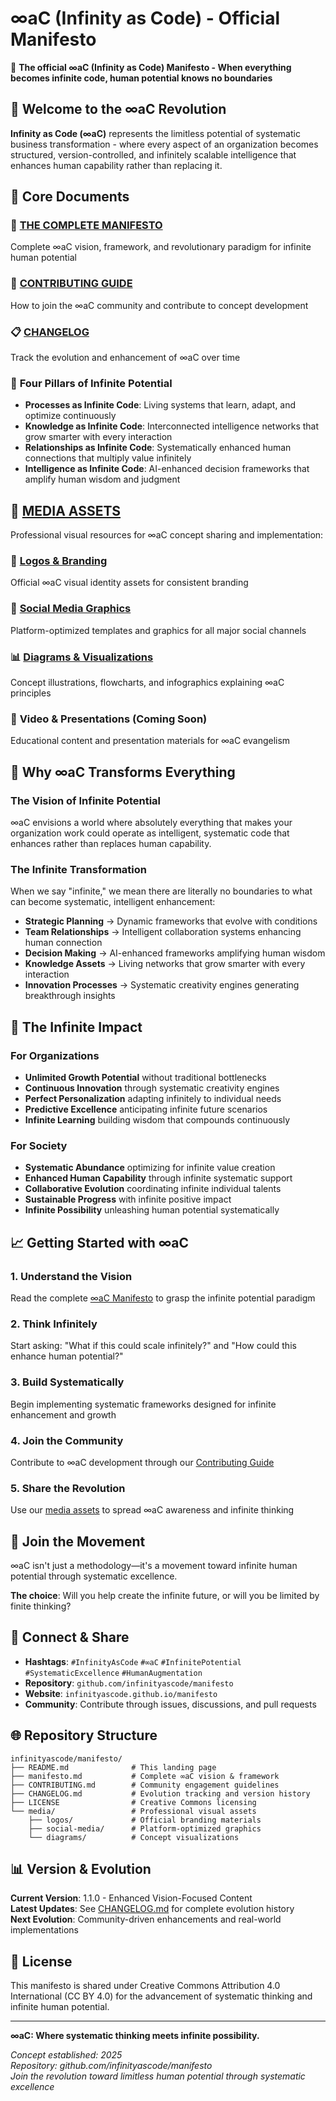 # ∞aC (Infinity as Code) - Official Manifesto

🚀 **The official ∞aC (Infinity as Code) Manifesto - When everything becomes infinite code, human potential knows no boundaries**

## 🌟 Welcome to the ∞aC Revolution

**Infinity as Code (∞aC)** represents the limitless potential of systematic business transformation - where every aspect of an organization becomes structured, version-controlled, and infinitely scalable intelligence that enhances human capability rather than replacing it.

## 📖 Core Documents

### 🎯 **[THE COMPLETE MANIFESTO](manifesto.md)**
Complete ∞aC vision, framework, and revolutionary paradigm for infinite human potential

### 🤝 **[CONTRIBUTING GUIDE](CONTRIBUTING.md)**
How to join the ∞aC community and contribute to concept development

### 📋 **[CHANGELOG](CHANGELOG.md)**
Track the evolution and enhancement of ∞aC over time

### 🔄 **Four Pillars of Infinite Potential**
- **Processes as Infinite Code**: Living systems that learn, adapt, and optimize continuously
- **Knowledge as Infinite Code**: Interconnected intelligence networks that grow smarter with every interaction  
- **Relationships as Infinite Code**: Systematically enhanced human connections that multiply value infinitely
- **Intelligence as Infinite Code**: AI-enhanced decision frameworks that amplify human wisdom and judgment

## 🎨 **[MEDIA ASSETS](media/)**

Professional visual resources for ∞aC concept sharing and implementation:

### 📁 **[Logos & Branding](media/logos/)**
Official ∞aC visual identity assets for consistent branding

### 📱 **[Social Media Graphics](media/social-media/)**
Platform-optimized templates and graphics for all major social channels

### 📊 **[Diagrams & Visualizations](media/diagrams/)**
Concept illustrations, flowcharts, and infographics explaining ∞aC principles

### 🎥 **Video & Presentations** (Coming Soon)
Educational content and presentation materials for ∞aC evangelism

## 🚀 Why ∞aC Transforms Everything

### The Vision of Infinite Potential
∞aC envisions a world where absolutely everything that makes your organization work could operate as intelligent, systematic code that enhances rather than replaces human capability.

### The Infinite Transformation
When we say "infinite," we mean there are literally no boundaries to what can become systematic, intelligent enhancement:

- **Strategic Planning** → Dynamic frameworks that evolve with conditions
- **Team Relationships** → Intelligent collaboration systems enhancing human connection
- **Decision Making** → AI-enhanced frameworks amplifying human wisdom
- **Knowledge Assets** → Living networks that grow smarter with every interaction
- **Innovation Processes** → Systematic creativity engines generating breakthrough insights

## 🎯 The Infinite Impact

### For Organizations
- **Unlimited Growth Potential** without traditional bottlenecks
- **Continuous Innovation** through systematic creativity engines
- **Perfect Personalization** adapting infinitely to individual needs
- **Predictive Excellence** anticipating infinite future scenarios
- **Infinite Learning** building wisdom that compounds continuously

### For Society
- **Systematic Abundance** optimizing for infinite value creation
- **Enhanced Human Capability** through infinite systematic support
- **Collaborative Evolution** coordinating infinite individual talents
- **Sustainable Progress** with infinite positive impact
- **Infinite Possibility** unleashing human potential systematically

## 📈 Getting Started with ∞aC

### 1. **Understand the Vision**
Read the complete [∞aC Manifesto](manifesto.md) to grasp the infinite potential paradigm

### 2. **Think Infinitely**
Start asking: "What if this could scale infinitely?" and "How could this enhance human potential?"

### 3. **Build Systematically**
Begin implementing systematic frameworks designed for infinite enhancement and growth

### 4. **Join the Community**
Contribute to ∞aC development through our [Contributing Guide](CONTRIBUTING.md)

### 5. **Share the Revolution**
Use our [media assets](media/) to spread ∞aC awareness and infinite thinking

## 🤝 Join the Movement

∞aC isn't just a methodology—it's a movement toward infinite human potential through systematic excellence.

**The choice**: Will you help create the infinite future, or will you be limited by finite thinking?

## 📱 Connect & Share

- **Hashtags**: `#InfinityAsCode` `#∞aC` `#InfinitePotential` `#SystematicExcellence` `#HumanAugmentation`
- **Repository**: `github.com/infinityascode/manifesto`
- **Website**: `infinityascode.github.io/manifesto`
- **Community**: Contribute through issues, discussions, and pull requests

## 🌐 Repository Structure

```
infinityascode/manifesto/
├── README.md              # This landing page
├── manifesto.md           # Complete ∞aC vision & framework
├── CONTRIBUTING.md        # Community engagement guidelines
├── CHANGELOG.md           # Evolution tracking and version history
├── LICENSE                # Creative Commons licensing
└── media/                 # Professional visual assets
    ├── logos/             # Official branding materials
    ├── social-media/      # Platform-optimized graphics
    └── diagrams/          # Concept visualizations
```

## 📊 Version & Evolution

**Current Version**: 1.1.0 - Enhanced Vision-Focused Content  
**Latest Updates**: See [CHANGELOG.md](CHANGELOG.md) for complete evolution history  
**Next Evolution**: Community-driven enhancements and real-world implementations

## 📜 License

This manifesto is shared under Creative Commons Attribution 4.0 International (CC BY 4.0) for the advancement of systematic thinking and infinite human potential.

---

**∞aC: Where systematic thinking meets infinite possibility.**

*Concept established: 2025*  
*Repository: github.com/infinityascode/manifesto*  
*Join the revolution toward limitless human potential through systematic excellence*